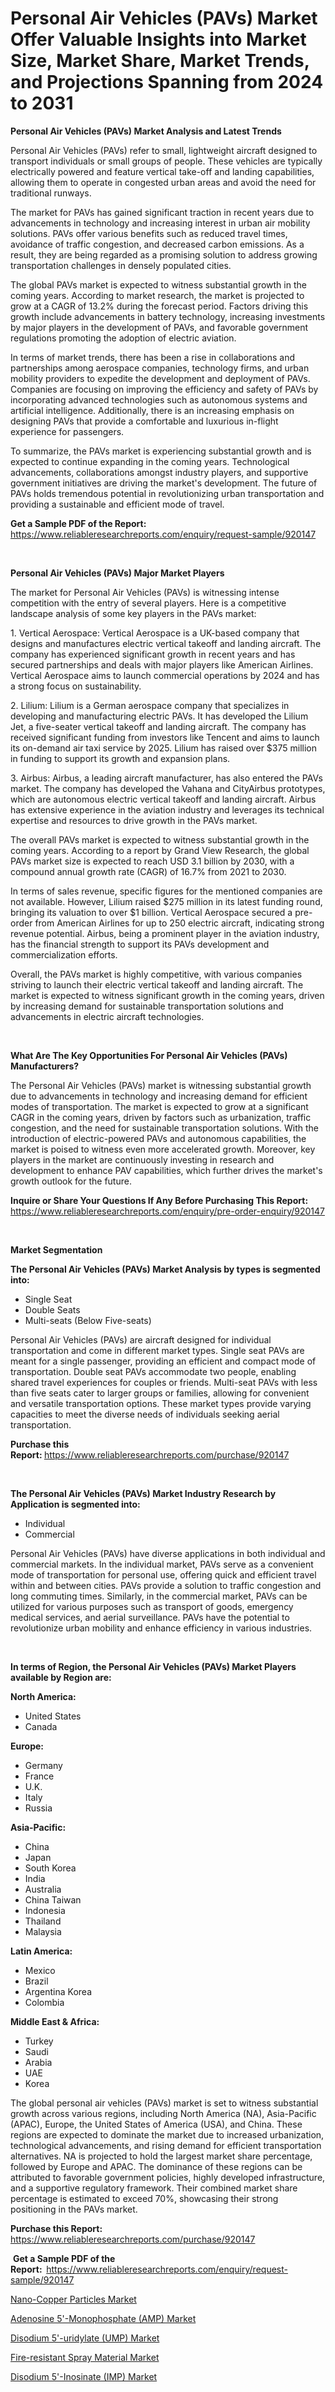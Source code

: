 <p><h1>Personal Air Vehicles (PAVs) Market Offer Valuable Insights into Market Size, Market Share, Market Trends, and Projections Spanning from 2024 to 2031</h1></p><p><strong>Personal Air Vehicles (PAVs) Market Analysis and Latest Trends</strong></p>
<p><p>Personal Air Vehicles (PAVs) refer to small, lightweight aircraft designed to transport individuals or small groups of people. These vehicles are typically electrically powered and feature vertical take-off and landing capabilities, allowing them to operate in congested urban areas and avoid the need for traditional runways.</p><p>The market for PAVs has gained significant traction in recent years due to advancements in technology and increasing interest in urban air mobility solutions. PAVs offer various benefits such as reduced travel times, avoidance of traffic congestion, and decreased carbon emissions. As a result, they are being regarded as a promising solution to address growing transportation challenges in densely populated cities.</p><p>The global PAVs market is expected to witness substantial growth in the coming years. According to market research, the market is projected to grow at a CAGR of 13.2% during the forecast period. Factors driving this growth include advancements in battery technology, increasing investments by major players in the development of PAVs, and favorable government regulations promoting the adoption of electric aviation.</p><p>In terms of market trends, there has been a rise in collaborations and partnerships among aerospace companies, technology firms, and urban mobility providers to expedite the development and deployment of PAVs. Companies are focusing on improving the efficiency and safety of PAVs by incorporating advanced technologies such as autonomous systems and artificial intelligence. Additionally, there is an increasing emphasis on designing PAVs that provide a comfortable and luxurious in-flight experience for passengers.</p><p>To summarize, the PAVs market is experiencing substantial growth and is expected to continue expanding in the coming years. Technological advancements, collaborations amongst industry players, and supportive government initiatives are driving the market's development. The future of PAVs holds tremendous potential in revolutionizing urban transportation and providing a sustainable and efficient mode of travel.</p></p>
<p><strong>Get a Sample PDF of the Report:&nbsp;</strong> <a href="https://www.reliableresearchreports.com/enquiry/request-sample/920147">https://www.reliableresearchreports.com/enquiry/request-sample/920147</a></p>
<p>&nbsp;</p>
<p><strong>Personal Air Vehicles (PAVs) Major Market Players</strong></p>
<p><p>The market for Personal Air Vehicles (PAVs) is witnessing intense competition with the entry of several players. Here is a competitive landscape analysis of some key players in the PAVs market:</p><p>1. Vertical Aerospace: Vertical Aerospace is a UK-based company that designs and manufactures electric vertical takeoff and landing aircraft. The company has experienced significant growth in recent years and has secured partnerships and deals with major players like American Airlines. Vertical Aerospace aims to launch commercial operations by 2024 and has a strong focus on sustainability.</p><p>2. Lilium: Lilium is a German aerospace company that specializes in developing and manufacturing electric PAVs. It has developed the Lilium Jet, a five-seater vertical takeoff and landing aircraft. The company has received significant funding from investors like Tencent and aims to launch its on-demand air taxi service by 2025. Lilium has raised over $375 million in funding to support its growth and expansion plans.</p><p>3. Airbus: Airbus, a leading aircraft manufacturer, has also entered the PAVs market. The company has developed the Vahana and CityAirbus prototypes, which are autonomous electric vertical takeoff and landing aircraft. Airbus has extensive experience in the aviation industry and leverages its technical expertise and resources to drive growth in the PAVs market.</p><p>The overall PAVs market is expected to witness substantial growth in the coming years. According to a report by Grand View Research, the global PAVs market size is expected to reach USD 3.1 billion by 2030, with a compound annual growth rate (CAGR) of 16.7% from 2021 to 2030.</p><p>In terms of sales revenue, specific figures for the mentioned companies are not available. However, Lilium raised $275 million in its latest funding round, bringing its valuation to over $1 billion. Vertical Aerospace secured a pre-order from American Airlines for up to 250 electric aircraft, indicating strong revenue potential. Airbus, being a prominent player in the aviation industry, has the financial strength to support its PAVs development and commercialization efforts.</p><p>Overall, the PAVs market is highly competitive, with various companies striving to launch their electric vertical takeoff and landing aircraft. The market is expected to witness significant growth in the coming years, driven by increasing demand for sustainable transportation solutions and advancements in electric aircraft technologies.</p></p>
<p>&nbsp;</p>
<p><strong>What Are The Key Opportunities For Personal Air Vehicles (PAVs) Manufacturers?</strong></p>
<p><p>The Personal Air Vehicles (PAVs) market is witnessing substantial growth due to advancements in technology and increasing demand for efficient modes of transportation. The market is expected to grow at a significant CAGR in the coming years, driven by factors such as urbanization, traffic congestion, and the need for sustainable transportation solutions. With the introduction of electric-powered PAVs and autonomous capabilities, the market is poised to witness even more accelerated growth. Moreover, key players in the market are continuously investing in research and development to enhance PAV capabilities, which further drives the market's growth outlook for the future.</p></p>
<p><strong>Inquire or Share Your Questions If Any Before Purchasing This Report:</strong> <a href="https://www.reliableresearchreports.com/enquiry/pre-order-enquiry/920147">https://www.reliableresearchreports.com/enquiry/pre-order-enquiry/920147</a></p>
<p>&nbsp;</p>
<p><strong>Market Segmentation</strong></p>
<p><strong>The Personal Air Vehicles (PAVs) Market Analysis by types is segmented into:</strong></p>
<p><ul><li>Single Seat</li><li>Double Seats</li><li>Multi-seats (Below Five-seats)</li></ul></p>
<p><p>Personal Air Vehicles (PAVs) are aircraft designed for individual transportation and come in different market types. Single seat PAVs are meant for a single passenger, providing an efficient and compact mode of transportation. Double seat PAVs accommodate two people, enabling shared travel experiences for couples or friends. Multi-seat PAVs with less than five seats cater to larger groups or families, allowing for convenient and versatile transportation options. These market types provide varying capacities to meet the diverse needs of individuals seeking aerial transportation.</p></p>
<p><strong>Purchase this Report:&nbsp;</strong><a href="https://www.reliableresearchreports.com/purchase/920147">https://www.reliableresearchreports.com/purchase/920147</a></p>
<p>&nbsp;</p>
<p><strong>The Personal Air Vehicles (PAVs) Market Industry Research by Application is segmented into:</strong></p>
<p><ul><li>Individual</li><li>Commercial</li></ul></p>
<p><p>Personal Air Vehicles (PAVs) have diverse applications in both individual and commercial markets. In the individual market, PAVs serve as a convenient mode of transportation for personal use, offering quick and efficient travel within and between cities. PAVs provide a solution to traffic congestion and long commuting times. Similarly, in the commercial market, PAVs can be utilized for various purposes such as transport of goods, emergency medical services, and aerial surveillance. PAVs have the potential to revolutionize urban mobility and enhance efficiency in various industries.</p></p>
<p>&nbsp;</p>
<p><strong>In terms of Region, the Personal Air Vehicles (PAVs) Market Players available by Region are:</strong></p>
<p>
    <p> <strong> North America: </strong>
        <ul>
            <li>United States</li>
            <li>Canada</li>
        </ul>
        </p> 
    <p> <strong> Europe: </strong>
        <ul>
            <li>Germany</li>
            <li>France</li>
            <li>U.K.</li>
            <li>Italy</li>
            <li>Russia</li>
        </ul>
        </p> 
    <p> <strong> Asia-Pacific: </strong>
        <ul>
            <li>China</li>
            <li>Japan</li>
            <li>South Korea</li>
            <li>India</li>
            <li>Australia</li>
            <li>China Taiwan</li>
            <li>Indonesia</li>
            <li>Thailand</li>
            <li>Malaysia</li>
        </ul>
        </p> 
    <p> <strong> Latin America: </strong>
        <ul>
            <li>Mexico</li>
            <li>Brazil</li>
            <li>Argentina Korea</li>
            <li>Colombia</li>
        </ul>
        </p> 
    <p> <strong> Middle East & Africa: </strong>
        <ul>
            <li>Turkey</li>
            <li>Saudi</li>
            <li>Arabia</li>
            <li>UAE</li>
            <li>Korea</li>
        </ul>
    </p>
    </p>
<p><p>The global personal air vehicles (PAVs) market is set to witness substantial growth across various regions, including North America (NA), Asia-Pacific (APAC), Europe, the United States of America (USA), and China. These regions are expected to dominate the market due to increased urbanization, technological advancements, and rising demand for efficient transportation alternatives. NA is projected to hold the largest market share percentage, followed by Europe and APAC. The dominance of these regions can be attributed to favorable government policies, highly developed infrastructure, and a supportive regulatory framework. Their combined market share percentage is estimated to exceed 70%, showcasing their strong positioning in the PAVs market.</p></p>
<p><strong>Purchase this Report: </strong><a href="https://www.reliableresearchreports.com/purchase/920147">https://www.reliableresearchreports.com/purchase/920147</a></p>
<p>&nbsp;<strong>Get a Sample PDF of the Report:&nbsp;&nbsp;</strong><a href="https://www.reliableresearchreports.com/enquiry/request-sample/920147">https://www.reliableresearchreports.com/enquiry/request-sample/920147</a></p>
<p><strong></strong></p>
<p><p><a href="https://medium.com/@gloriariley1968/nano-copper-particles-market-insight-market-trends-growth-forecasted-from-2024-to-2031-48320c04be27">Nano-Copper Particles Market</a></p><p><a href="https://medium.com/@gloriariley1968/adenosine-5-monophosphate-amp-market-analysis-and-sze-forecasted-for-period-from-2024-to-2031-e75abc96cb8e">Adenosine 5'-Monophosphate (AMP) Market</a></p><p><a href="https://medium.com/@gloriariley1968/disodium-5-uridylate-ump-market-the-key-to-successful-business-strategy-forecast-till-2031-f4c5eed92ec6">Disodium 5'-uridylate (UMP) Market</a></p><p><a href="https://medium.com/@gloriariley1968/fire-resistant-spray-material-market-trends-forecast-and-competitive-analysis-to-2031-cfaca33210ad">Fire-resistant Spray Material Market</a></p><p><a href="https://medium.com/@gloriariley1968/disodium-5-inosinate-imp-nbsp-market-focuses-on-market-share-size-and-projected-forecast-till-e81a8973fa06">Disodium 5'-Inosinate (IMP) Market</a></p></p>
